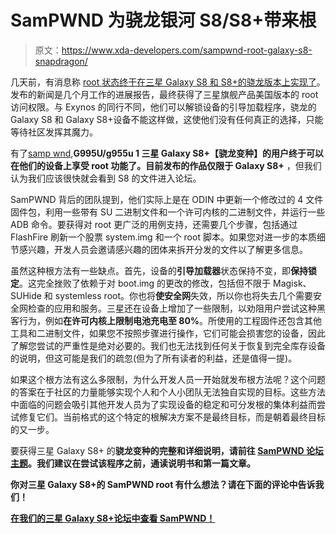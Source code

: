 # SamPWND 为骁龙银河 S8/S8+带来根

> 原文：<https://www.xda-developers.com/sampwnd-root-galaxy-s8-snapdragon/>

几天前，有消息称 [root 状态终于在三星 Galaxy S8 和 S8+的骁龙版本上实现了](https://www.xda-developers.com/galaxy-s8-snapdragon-root-system-rw/)。发布的新闻是几个月工作的进展报告，最终获得了三星旗舰产品美国版本的 root 访问权限。与 Exynos 的同行不同，他们可以解锁设备的引导加载程序，骁龙的 Galaxy S8 和 Galaxy S8+设备不能这样做，这使他们没有任何真正的选择，只能等待社区发挥其魔力。

有了[samp wnd](https://forum.xda-developers.com/galaxy-s8+/development/root-g955u-g955u1-snapdragon-sampwnd-t3658911),**G995U/g955u 1 三星 Galaxy S8+【骁龙变种】**的用户终于可以在他们的设备上享受 root 功能了。目前发布的作品**仅限于 Galaxy S8+** ，但我们认为我们应该很快就会看到 S8 的文件进入论坛。

SamPWND 背后的团队提到，他们实际上是在 ODIN 中更新一个修改过的 4 文件固件包，利用一些带有 SU 二进制文件和一个许可内核的二进制文件，并运行一些 ADB 命令。要获得对 root 更广泛的用例支持，还需要几个步骤，包括通过 FlashFire 刷新一个股票 system.img 和一个 root 脚本。如果您对进一步的本质细节感兴趣，开发人员会邀请感兴趣的团体来拆开分发的文件以了解更多信息。

虽然这种根方法有一些缺点。首先，设备的**引导加载器**状态保持不变，即**保持锁定**。这完全挫败了依赖于对 boot.img 的更改的修改，包括但不限于 Magisk、SUHide 和 systemless root。你也将**使安全网**失效，所以你也将失去几个需要安全网检查的应用和服务。三星还在设备上增加了一些限制，以劝阻用户尝试这种黑客行为，例如**在许可内核上限制电池充电至 80%**。所使用的工程固件还包含其他工具和二进制文件，如果您不按照步骤进行操作，它们可能会损害您的设备，因此了解您尝试的严重性是绝对必要的。我们也无法找到任何关于恢复到完全库存设备的说明，但这可能是我们的疏忽(但为了所有读者的利益，还是值得一提)。

如果这个根方法有这么多限制，为什么开发人员一开始就发布根方法呢？这个问题的答案在于社区的力量能够实现个人和个人小团队无法独自实现的目标。这些方法中面临的问题会吸引其他开发人员为了实现设备的稳定和可分发根的集体利益而尝试修复它们。当前格式的这个特定的根解决方案不是最终目标，而是朝着最终目标的又一步。

要获得三星 Galaxy S8+ 的**骁龙变种的完整和详细说明，请前往 [SamPWND 论坛主题](https://forum.xda-developers.com/galaxy-s8+/development/root-g955u-g955u1-snapdragon-sampwnd-t3658911)。我们建议在尝试该程序之前，通读说明书和第一篇文章。**

**你对三星 Galaxy S8+的 SamPWND root 有什么想法？请在下面的评论中告诉我们！**

[**在我们的三星 Galaxy S8+论坛中查看 SamPWND！**](https://forum.xda-developers.com/galaxy-s8+/development/root-g955u-g955u1-snapdragon-sampwnd-t3658911)